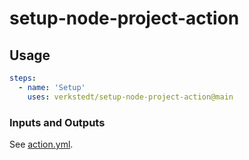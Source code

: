 # setup-node-project-action

## Usage

```yaml
steps:
  - name: 'Setup'
    uses: verkstedt/setup-node-project-action@main
```

### Inputs and Outputs

See [action.yml](./action.yml).
